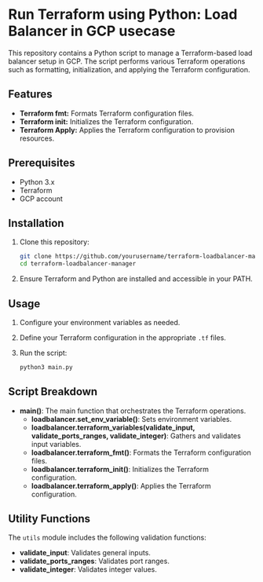 # Run Terraform using Python: Load Balancer in GCP usecase

This repository contains a Python script to manage a Terraform-based load balancer setup in GCP. The script performs various Terraform operations such as formatting, initialization, and applying the Terraform configuration. 

## Features
- **Terraform fmt:** Formats Terraform configuration files.
- **Terraform init:** Initializes the Terraform configuration.
- **Terraform Apply:** Applies the Terraform configuration to provision resources.

## Prerequisites

- Python 3.x
- Terraform
- GCP account

## Installation

1. Clone this repository:
    ```bash
    git clone https://github.com/yourusername/terraform-loadbalancer-manager.git
    cd terraform-loadbalancer-manager
    ```

3. Ensure Terraform and Python are installed and accessible in your PATH.

## Usage

1. Configure your environment variables as needed.

2. Define your Terraform configuration in the appropriate `.tf` files.

3. Run the script:
    ```bash
    python3 main.py
    ```

## Script Breakdown

- **main()**: The main function that orchestrates the Terraform operations.
  - **loadbalancer.set_env_variable()**: Sets environment variables.
  - **loadbalancer.terraform_variables(validate_input, validate_ports_ranges, validate_integer)**: Gathers and validates input variables.
  - **loadbalancer.terraform_fmt()**: Formats the Terraform configuration files.
  - **loadbalancer.terraform_init()**: Initializes the Terraform configuration.
  - **loadbalancer.terraform_apply()**: Applies the Terraform configuration.

## Utility Functions

The `utils` module includes the following validation functions:

- **validate_input**: Validates general inputs.
- **validate_ports_ranges**: Validates port ranges.
- **validate_integer**: Validates integer values.


